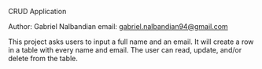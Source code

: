 CRUD Application

Author: Gabriel Nalbandian 
email: gabriel.nalbandian94@gmail.com


This project asks users to input a full name and an email. 
It will create a row in a table with every name and email. 
The user can read, update, and/or delete from the table. 
